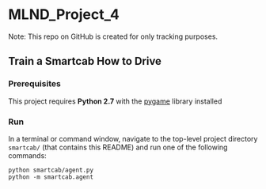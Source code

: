 # MLND_Project_4
Note: This repo on GitHub is created for only tracking purposes.

## Train a Smartcab How to Drive

### Prerequisites

This project requires **Python 2.7** with the [pygame](https://www.pygame.org/wiki/GettingStarted
) library installed

### Run

In a terminal or command window, navigate to the top-level project directory `smartcab/` (that contains this README) and run one of the following commands:

```python smartcab/agent.py```  
```python -m smartcab.agent```

